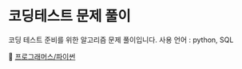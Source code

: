 # 코딩테스트 문제 풀이
코딩 테스트 준비를 위한 알고리즘 문제 풀이입니다. 
사용 언어 : python, SQL

📂 [프로그래머스/파이썬](https://github.com/convin305/Coding_test/tree/main/programmers/python)
